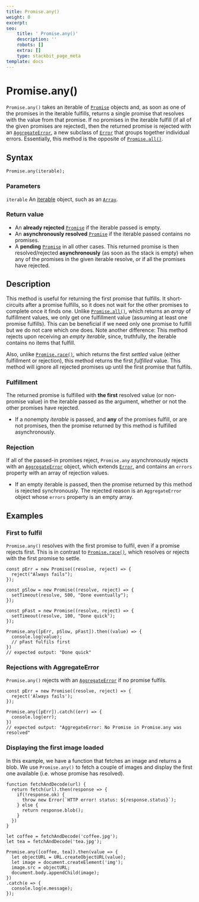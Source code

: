 ```yaml
---
title: Promise.any()
weight: 0
excerpt:
seo:
    title: ' Promise.any()'
    description: ''
    robots: []
    extra: []
    type: stackbit_page_meta
template: docs
---
```



# Promise.any()

`Promise.any()` takes an iterable of [`Promise`](../promise) objects and, as soon as one of the promises in the iterable fulfills, returns a single promise that resolves with the value from that promise. If no promises in the iterable fulfill (if all of the given promises are rejected), then the returned promise is rejected with an [`AggregateError`](../aggregateerror), a new subclass of [`Error`](../error) that groups together individual errors. Essentially, this method is the opposite of [`Promise.all()`](all).

## Syntax

    Promise.any(iterable);

### Parameters

`iterable`
An [iterable](../../iteration_protocols#the_iterable_protocol) object, such as an [`Array`](../array).

### Return value

- An **already rejected** [`Promise`](../promise) if the iterable passed is empty.
- An **asynchronously resolved** [`Promise`](../promise) if the iterable passed contains no promises.
- A **pending** [`Promise`](../promise) in all other cases. This returned promise is then resolved/rejected **asynchronously** (as soon as the stack is empty) when any of the promises in the given iterable resolve, or if all the promises have rejected.

## Description

This method is useful for returning the first promise that fulfills. It short-circuits after a promise fulfills, so it does not wait for the other promises to complete once it finds one. Unlike [`Promise.all()`](all), which returns an _array_ of fulfillment values, we only get one fulfillment value (assuming at least one promise fulfills). This can be beneficial if we need only one promise to fulfill but we do not care which one does. Note another difference: This method rejects upon receiving an _empty iterable_, since, truthfully, the iterable contains no items that fulfill.

Also, unlike [`Promise.race()`](race), which returns the first _settled_ value (either fulfillment or rejection), this method returns the first _fulfilled_ value. This method will ignore all rejected promises up until the first promise that fulfils.

### Fulfillment

The returned promise is fulfilled with **the first** resolved value (or non-promise value) in the iterable passed as the argument, whether or not the other promises have rejected.

- If a nonempty _iterable_ is passed, and **any** of the promises fulfill, or are not promises, then the promise returned by this method is fulfilled asynchronously.

### Rejection

If all of the passed-in promises reject, `Promise.any` asynchronously rejects with an [`AggregateError`](../aggregateerror) object, which extends [`Error`](../error), and contains an `errors` property with an array of rejection values.

- If an empty iterable is passed, then the promise returned by this method is rejected synchronously. The rejected reason is an `AggregateError` object whose `errors` property is an empty array.

## Examples

### First to fulfil

`Promise.any()` resolves with the first promise to fulfil, even if a promise rejects first. This is in contrast to [`Promise.race()`](race), which resolves or rejects with the first promise to settle.

    const pErr = new Promise((resolve, reject) => {
      reject("Always fails");
    });

    const pSlow = new Promise((resolve, reject) => {
      setTimeout(resolve, 500, "Done eventually");
    });

    const pFast = new Promise((resolve, reject) => {
      setTimeout(resolve, 100, "Done quick");
    });

    Promise.any([pErr, pSlow, pFast]).then((value) => {
      console.log(value);
      // pFast fulfils first
    })
    // expected output: "Done quick"

### Rejections with AggregateError

`Promise.any()` rejects with an [`AggregateError`](../aggregateerror) if no promise fulfils.

    const pErr = new Promise((resolve, reject) => {
      reject('Always fails');
    });

    Promise.any([pErr]).catch((err) => {
      console.log(err);
    })
    // expected output: "AggregateError: No Promise in Promise.any was resolved"

### Displaying the first image loaded

In this example, we have a function that fetches an image and returns a blob. We use `Promise.any()` to fetch a couple of images and display the first one available (i.e. whose promise has resolved).

    function fetchAndDecode(url) {
      return fetch(url).then(response => {
        if(!response.ok) {
          throw new Error(`HTTP error! status: ${response.status}`);
        } else {
          return response.blob();
        }
      })
    }

    let coffee = fetchAndDecode('coffee.jpg');
    let tea = fetchAndDecode('tea.jpg');

    Promise.any([coffee, tea]).then(value => {
      let objectURL = URL.createObjectURL(value);
      let image = document.createElement('img');
      image.src = objectURL;
      document.body.appendChild(image);
    })
    .catch(e => {
      console.log(e.message);
    });

